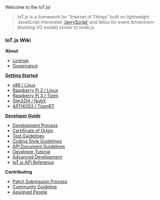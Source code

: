 Welcome to the IoT.js!

> IoT.js is a framework for "Internet of Things" built on
> lightweight JavaScript interpreter ['JerryScript'](https://github.com/jerryscript-project/jerryscript)
> and libtuv for event driven(non-blocking I/O model) similar to node.js.

### IoT.js Wiki

**About**
- [License](License.md)
- [Governance](contributing/Governance.md)

**[Getting Started](Getting-Started.md)**
- [x86 / Linux](build/Build-for-x86-Linux.md)
- [Raspberry Pi 2 / Linux](build/Build-for-RPi2-Linux.md)
- [Raspberry Pi 3 / Tizen](build/Build-for-RPi3-Tizen.md)
- [Stm32f4 / NuttX](build/Build-for-STM32F4-NuttX.md)
- [ARTIK053 / TizenRT](build/Build-for-ARTIK053-TizenRT.md)

**[Developer Guide](Developer's-Guide.md)**
- [Development Process](devs/Development-Process.md)
- [Certificate of Origin](devs/IoT.js-Developer's-Certificate-of-Origin-1.0.md)
- [Test Guidelines](devs/Test-Guidelines.md)
- [Coding Style Guidelines](devs/Coding-Style-Guidelines.md)
- [API Document Guidelines](devs/API-Document-Guidelines.md)
- [Developer Tutorial](devs/Developer-Tutorial.md)
- [Advanced Development](devs/Advanced-Development.md)
- [IoT.js API Reference](api/IoT.js-API-reference.md)

**Contributing**
- [Patch Submission Process](contributing/Patch-Submission-Process.md)
- [Community Guideline](contributing/Community-Guidelines.md)
- [Assigned People](contributing/Assigned-People.md)
